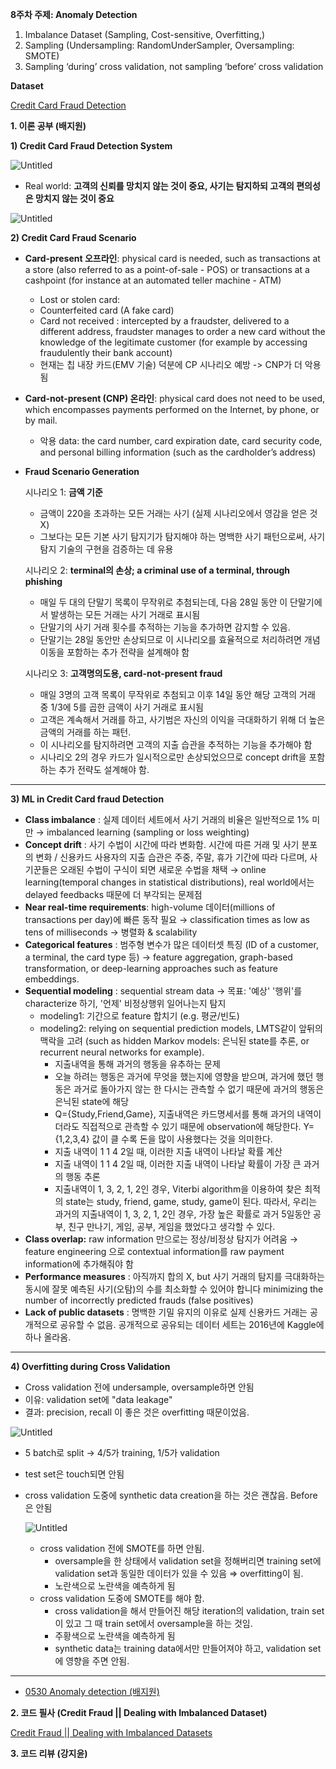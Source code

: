 **8주차 주제: Anomaly Detection**
1. Imbalance Dataset (Sampling, Cost-sensitive, Overfitting,)
2. Sampling (Undersampling: RandomUnderSampler, Oversampling: SMOTE)
3. Sampling ‘during’ cross validation, not sampling ‘before’ cross validation

**Dataset**

[Credit Card Fraud Detection](https://www.kaggle.com/datasets/mlg-ulb/creditcardfraud)

**1. 이론 공부 (배지원)** 

**1) Credit Card Fraud Detection System**

![Untitled](https://prod-files-secure.s3.us-west-2.amazonaws.com/35de452e-6f88-4acb-b090-3faae819cdba/331de169-a5c9-4206-ae4b-46440c8c376a/Untitled.png)

- Real world: **고객의 신뢰를 망치지 않는 것이 중요, 사기는 탐지하되 고객의 편의성은 망치지 않는 것이 중요**

![Untitled](https://prod-files-secure.s3.us-west-2.amazonaws.com/35de452e-6f88-4acb-b090-3faae819cdba/0e565aea-ca18-41bd-9fae-312db77c861c/Untitled.png)

**2) Credit Card Fraud Scenario**

- **Card-present 오프라인**: physical card is needed, such as transactions at a store (also referred to as a point-of-sale - POS) or transactions at a cashpoint (for instance at an automated teller machine - ATM)
    - Lost or stolen card:
    - Counterfeited card (A fake card)
    - Card not received : intercepted by a fraudster, delivered to a different address, fraudster manages to order a new card without the knowledge of the legitimate customer (for example by accessing fraudulently their bank account)
    - 현재는 칩 내장 카드(EMV 기술) 덕분에 CP 시나리오 예방 -> CNP가 더 악용됨
- **Card-not-present (CNP) 온라인**: physical card does not need to be used, which encompasses payments performed on the Internet, by phone, or by mail.
    - 악용 data: the card number, card expiration date, card security code, and personal billing information (such as the cardholder’s address)
- **Fraud Scenario Generation**
    
    시나리오 1: **금액 기준**
    
    - 금액이 220을 초과하는 모든 거래는 사기 (실제 시나리오에서 영감을 얻은 것 X)
    - 그보다는 모든 기본 사기 탐지기가 탐지해야 하는 명백한 사기 패턴으로써, 사기 탐지 기술의 구현을 검증하는 데 유용
    
    시나리오 2: **terminal의 손상; a criminal use of a terminal, through phishing**
    
    - 매일 두 대의 단말기 목록이 무작위로 추첨되는데, 다음 28일 동안 이 단말기에서 발생하는 모든 거래는 사기 거래로 표시됨
    - 단말기의 사기 거래 횟수를 추적하는 기능을 추가하면 감지할 수 있음.
    - 단말기는 28일 동안만 손상되므로 이 시나리오를 효율적으로 처리하려면 개념 이동을 포함하는 추가 전략을 설계해야 함
    
    시나리오 3: **고객명의도용, card-not-present fraud**
    
    - 매일 3명의 고객 목록이 무작위로 추첨되고 이후 14일 동안 해당 고객의 거래 중 1/3에 5를 곱한 금액이 사기 거래로 표시됨
    - 고객은 계속해서 거래를 하고, 사기범은 자신의 이익을 극대화하기 위해 더 높은 금액의 거래를 하는 패턴.
    - 이 시나리오를 탐지하려면 고객의 지출 습관을 추적하는 기능을 추가해야 함
    - 시나리오 2의 경우 카드가 일시적으로만 손상되었으므로 concept drift을 포함하는 추가 전략도 설계해야 함.

---

**3) ML in Credit Card fraud Detection**

- **Class imbalance** : 실제 데이터 세트에서 사기 거래의 비율은 일반적으로 1% 미만 → imbalanced learning (sampling or loss weighting)
- **Concept drift** : 사기 수법이 시간에 따라 변화함. 시간에 따른 거래 및 사기 분포의 변화 / 신용카드 사용자의 지출 습관은 주중, 주말, 휴가 기간에 따라 다르며, 사기꾼들은 오래된 수법이 구식이 되면 새로운 수법을 채택 → online learning(temporal changes in statistical distributions), real world에서는 delayed feedbacks 때문에 더 부각되는 문제점
- **Near real-time requirements**: high-volume 데이터(millions of transactions per day)에 빠른 동작 필요 → classification times as low as tens of milliseconds → 병렬화 & scalability
- **Categorical features** : 범주형 변수가 많은 데이터셋 특징 (ID of a customer, a terminal, the card type 등) → feature aggregation, graph-based transformation, or deep-learning approaches such as feature embeddings.
- **Sequential modeling** : sequential stream data → 목표: '예상' '행위'를 characterize 하기, '언제' 비정상행위 일어나는지 탐지
    - modeling1: 기간으로 feature 합치기 (e.g. 평균/빈도)
    - modeling2: relying on sequential prediction models, LMTS같이 앞뒤의 맥락을 고려 (such as hidden Markov models: 은닉된 state를 추론, or recurrent neural networks for example).
        - 지출내역을 통해 과거의 행동을 유추하는 문제
        - 오늘 하려는 행동은 과거에 무엇을 했는지에 영향을 받으며, 과거에 했던 행동은 과거로 돌아가지 않는 한 다시는 관측할 수 없기 때문에 과거의 행동은 은닉된 state에 해당
        - Q={Study,Friend,Game}, 지출내역은 카드명세서를 통해 과거의 내역이더라도 직접적으로 관측할 수 있기 때문에 observation에 해당한다. Y={1,2,3,4} 값이 클 수록 돈을 많이 사용했다는 것을 의미한다.
        - 지출 내역이 1 1 4 2일 때, 이러한 지출 내역이 나타날 확률 계산
        - 지출 내역이 1 1 4 2일 때, 이러한 지출 내역이 나타날 확률이 가장 큰 과거의 행동 추론
        - 지출내역이 1, 3, 2, 1, 2인 경우, Viterbi algorithm을 이용하여 찾은 최적의 state는 study, friend, game, study, game이 된다. 따라서, 우리는 과거의 지출내역이 1, 3, 2, 1, 2인 경우, 가장 높은 확률로 과거 5일동안 공부, 친구 만나기, 게임, 공부, 게임을 했었다고 생각할 수 있다.
- **Class overlap:** raw information 만으로는 정상/비정상 탐지가 어려움 → feature engineering 으로 contextual information를 raw payment information에 추가해줘야 함
- **Performance measures** : 아직까지 합의 X, but 사기 거래의 탐지를 극대화하는 동시에 잘못 예측된 사기(오탐)의 수를 최소화할 수 있어야 합니다 minimizing the number of incorrectly predicted frauds (false positives)
- **Lack of public datasets** : 명백한 기밀 유지의 이유로 실제 신용카드 거래는 공개적으로 공유할 수 없음. 공개적으로 공유되는 데이터 세트는 2016년에 Kaggle에 하나 올라옴.

---

**4) Overfitting during Cross Validation**

- Cross validation 전에 undersample, oversample하면 안됨
- 이유: validation set에 "data leakage"
- 결과: precision, recall 이 좋은 것은 overfitting 때문이었음.

![Untitled](https://prod-files-secure.s3.us-west-2.amazonaws.com/35de452e-6f88-4acb-b090-3faae819cdba/89f052bd-6420-4542-a50c-d8a7d5c42e4d/Untitled.png)

- 5 batch로 split -> 4/5가 training, 1/5가 validation
- test set은 touch되면 안됨
- cross validation 도중에 synthetic data creation을 하는 것은 괜찮음. Before은 안됨
    
    ![Untitled](https://prod-files-secure.s3.us-west-2.amazonaws.com/35de452e-6f88-4acb-b090-3faae819cdba/594f658d-4f9b-42b3-86b3-d6aec3ac2887/Untitled.png)
    
    - cross validation 전에 SMOTE를 하면 안됨.
        - oversample을 한 상태에서 validation set을 정해버리면 training set에 validation set과 동일한 데이터가 있을 수 있음 ⇒ overfitting이 됨.
        - 노란색으로 노란색을 예측하게 됨
    - cross validation 도중에 SMOTE를 해야 함.
        - cross validation을 해서 만들어진 해당 iteration의 validation, train set이 있고 그 때 train set에서 oversample을 하는 것임.
        - 주황색으로 노란색을 예측하게 됨
        - synthetic data는 training data에서만 만들어져야 하고, validation set에 영향을 주면 안됨.

---

- [0530 Anomaly detection (배지원)](https://www.notion.so/0530-Anomaly-Detection-a637a7c429d64c51b53c37986bae46d4?pvs=21)

**2. 코드 필사 (Credit Fraud || Dealing with Imbalanced Dataset)**

[Credit Fraud  || Dealing with Imbalanced Datasets](https://www.kaggle.com/code/janiobachmann/credit-fraud-dealing-with-imbalanced-datasets)

**3. 코드 리뷰 (강지윤)** 

[](https://github.com/MatildaBae/KUBIG_DataAnalysis_team2/tree/7dbb530b6ceb98dd0d3d3a5f7def997005984b5d/9주차)
